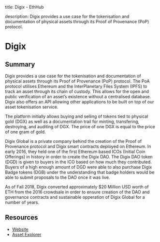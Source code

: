 title: Digix - EthHub

description: Digix provides a use case for the tokenisation and documentation of physical assets through its Proof of Provenance \(PoP\) protocol.

# Digix

## Summary

Digix provides a use case for the tokenisation and documentation of physical assets through its Proof of Provenance \(PoP\) protocol. The PoA protocol utilises Ethereum and the InterPlanetary Files System \(IPFS\) to track an asset through its chain of custody. This allows for the open and public verification of an asset’s existence without a centralised database. Digix also offers an API allowing other applications to be built on top of our asset tokenisation service.

The platform initially allows buying and selling of tokens tied to physical gold \(DGX\) as well as a documentation trail for minting, transfering, destroying, and auditing of DGX. The price of one DGX is equal to the price of one gram of gold.

Digix Global is a private company behind the creation of the Proof of Provenance protocol and Digix smart contracts deployed on Ethereum. In early 2016, they held one of the first Ethereum based ICOs \(Initial Coin Offerings\) in history in order to create the Digix DAO. The Digix DAO token \(DGD\) is given to buyers in the ICO based on how much they contributed. Buyers of a high enough amount of DGD were able to also purchase Digix Badge tokens \(DGB\) under the understanding that badge holders would be able to submit proposals to the DAO once it was live.

As of Fall 2018, Digix converted approximately $20 Million USD worth of ETH from the 2016 crowdsale in order to ensure creation of the DAO and governance contracts and sustainable opperation of Digix Global for a number of years.

## Resources

* [Website](https://digix.global/)
* [Asset Explorer](https://digix.global/app/#/provenance/assets-explorer/assets-list)

